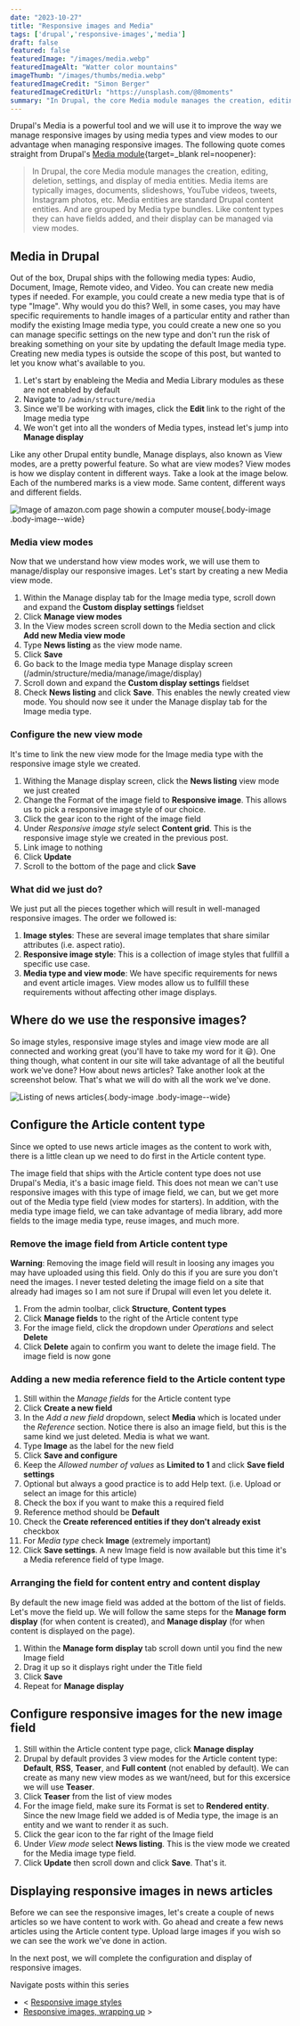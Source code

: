 ```yaml
---
date: "2023-10-27"
title: "Responsive images and Media"
tags: ['drupal','responsive-images','media']
draft: false
featured: false
featuredImage: "/images/media.webp"
featuredImageAlt: "Watter color mountains"
imageThumb: "/images/thumbs/media.webp"
featuredImageCredit: "Simon Berger"
featuredImageCreditUrl: "https://unsplash.com/@8moments"
summary: "In Drupal, the core Media module manages the creation, editing, deletion, settings, and display of media entities."
---
```

Drupal's Media is a powerful tool and we will use it to improve the way we manage responsive images by using media types and view modes to our advantage when managing responsive images. The following quote comes straight from Drupal's [Media module](https://www.drupal.org/docs/8/core/modules/media/overview){target=_blank rel=noopener}:

> In Drupal, the core Media module manages the creation, editing, deletion, settings, and display of media entities. Media items are typically images, documents, slideshows, YouTube videos, tweets, Instagram photos, etc. Media entities are standard Drupal content entities. And are grouped by Media type bundles. Like content types they can have fields added, and their display can be managed via view modes.

## Media in Drupal

Out of the box, Drupal ships with the following media types: Audio, Document, Image, Remote video, and Video.  You can create new media types if needed. For example, you could create a new media type that is of type "Image".  Why would you do this?  Well, in some cases, you may have specific requirements to handle images of a particular entity and rather than modify the existing Image media type, you could create a new one so you can manage specific settings on the new type and don't run the risk of breaking something on your site by updating the default Image media type. Creating new media types is outside the scope of this post, but wanted to let you know what's available to you.

1. Let's start by enableing the Media and Media Library modules as these are not enabled by default
1. Navigate to `/admin/structure/media`
1. Since we'll be working with images, click the **Edit** link to the right of the Image media type
1. We won't get into all the wonders of Media types, instead let's jump into **Manage display**

Like any other Drupal entity bundle, Manage displays, also known as View modes, are a pretty powerful feature. So what are view modes?  View modes is how we display content in different ways.  Take a look at the image below.  Each of the numbered marks is a view mode. Same content, different ways and different fields.

![Image of amazon.com page showin a computer mouse](/images/modes.webp){.body-image .body-image--wide}

### Media view modes

Now that we understand how view modes work, we will use them to manage/display our responsive images. Let's start by creating a new Media view mode.

1. Within the Manage display tab for the Image media type, scroll down and expand the **Custom display settings** fieldset
1. Click **Manage view modes**
1. In the View modes screen scroll down to the Media section and click **Add new Media view mode**
1. Type **News listing** as the view mode name.
1. Click **Save**
1. Go back to the Image media type Manage display screen (/admin/structure/media/manage/image/display)
1. Scroll down and expand the **Custom display settings** fieldset
1. Check **News listing** and click **Save**.  This enables the newly created view mode.  You should now see it under the Manage display tab for the Image media type.

### Configure the new view mode

It's time to link the new view mode for the Image media type with the responsive image style we created.

1. Withing the Manage display screen, click the **News listing** view mode we just created
1. Change the Format of the image field to **Responsive image**.  This allows us to pick a responsive image style of our choice.
1. Click the gear icon to the right of the image field
1. Under _Responsive image style_ select **Content grid**.  This is the responsive image style we created in the previous post.
1. Link image to nothing
1. Click **Update**
1. Scroll to the bottom of the page and click **Save**

### What did we just do?

We just put all the pieces together which will result in well-managed responsive images. The order we followed is:

1. **Image styles**: These are several image templates that share similar attributes (i.e. aspect ratio).
1. **Responsive image style**: This is a collection of image styles that fullfill a specific use case.
1. **Media type and view mode**: We have specific requirements for news and event article images. View modes allow us to fullfill these requirements without affecting other image displays.

## Where do we use the responsive images?

So image styles, responsive image styles and image view mode are all connected and working great (you'll have to take my word for it 😃).  One thing though, what content in our site will take advantage of all the beutiful work we've done?  How about news articles? Take another look at the screenshot below. That's what we will do with all the work we've done.

![Listing of news articles](/images/list.webp){.body-image .body-image--wide}

## Configure the Article content type

Since we opted to use news article images as the content to work with, there is a little clean up we need to do first in the Article content type.

The image field that ships with the Article content type does not use Drupal's Media, it's a basic image field. This does not mean we can't use responsive images with this type of image field, we can, but we get more out of the Media type field (view modes for starters). In addition, with the media type image field, we can take advantage of media library, add more fields to the image media type, reuse images, and much more.

### Remove the image field from Article content type

**Warning**: Removing the image field will result in loosing any images you may have uploaded using this field.  Only do this if you are sure you don't need the images. I never tested deleting the image field on a site that already had images so I am not sure if Drupal will even let you delete it.

1. From the admin toolbar, click **Structure**, **Content types**
1. Click **Manage fields** to the right of the Article content type
1. For the image field, click the dropdown under _Operations_ and select **Delete**
1. Click **Delete** again to confirm you want to delete the image field.  The image field is now gone

### Adding a new media reference field to the Article content type

1. Still within the _Manage fields_ for the Article content type
1. Click **Create a new field**
1. In the _Add a new field_ dropdown, select **Media** which is located under the _Reference_ section. Notice there is also an image field, but this is the same kind we just deleted.  Media is what we want.
1. Type **Image** as the label for the new field
1. Click **Save and configure**
1. Keep the _Allowed number of values_ as **Limited to 1** and click **Save field settings**
1. Optional but always a good practice is to add Help text. (i.e. Upload or select an image for this article)
1. Check the box if you want to make this a required field
1. Reference method should be **Default**
1. Check the **Create referenced entities if they don't already exist** checkbox
1. For _Media type_ check **Image** (extremely important)
1. Click **Save settings**.  A new Image field is now available but this time it's a Media reference field of type Image.

### Arranging the field for content entry and content display

By default the new image field was added at the bottom of the list of fields. Let's move the field up.  We will follow the same steps for the **Manage form display** (for when content is created), and **Manage display** (for when content is displayed on the page).

1. Within the **Manage form display** tab scroll down until you find the new Image field
1. Drag it up so it displays right under the Title field
1. Click **Save**
1. Repeat for **Manage display**

## Configure responsive images for the new image field

1. Still within the Article content type page, click **Manage display**
1. Drupal by default provides 3 view modes for the Article content type: **Default**, **RSS**, **Teaser**, and **Full content** (not enabled by default).  We can create as many new view modes as we want/need, but for this excersice we will use **Teaser**.
1. Click **Teaser** from the list of view modes
1. For the image field, make sure its Format is set to **Rendered entity**.  Since the new Image field we added is of Media type, the image is an entity and we want to render it as such.
1. Click the gear icon to the far right of the Image field
1. Under _View mode_ select **News listing**. This is the view mode we created for the Media image type field.
1. Click **Update** then scroll down and click **Save**.  That's it.

## Displaying responsive images in news articles

Before we can see the responsive images, let's create a couple of news articles so we have content to work with.  Go ahead and create a few news articles using the Article content type.  Upload large images if you wish so we can see the work we've done in action.

In the next post, we will complete the configuration and display of responsive images.

<div class="post-pager margin-inline-flex margin-block-40">

Navigate posts within this series

- < [Responsive image styles](../responsive-image-styles)
- [Responsive images, wrapping up](../responsive-images-wrapping-up) >

</div>
